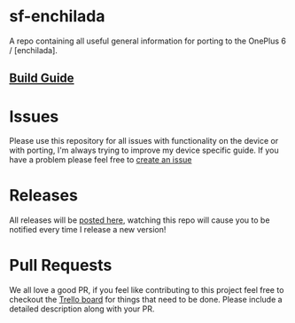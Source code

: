 # sf-enchilada

A repo containing all useful general information for porting to the OnePlus 6 / [enchilada].

## [Build Guide](building.md)

# Issues

Please use this repository for all issues with functionality on the device or with porting, I'm always trying to improve my device specific guide. If you have a problem please feel free to [create an issue](https://github.com/sailfish-oneplus6/sf-enchilada/issues/new)

# Releases

All releases will be [posted here](https://github.com/sailfish-oneplus6/sf-enchilada/releases), watching this repo will cause you to be notified every time I release a new version!

# Pull Requests

We all love a good PR, if you feel like contributing to this project feel free to checkout the [Trello board](https://trello.com/b/xHiboUsv/sfos-enchilada) for things that need to be done.
Please include a detailed description along with your PR.